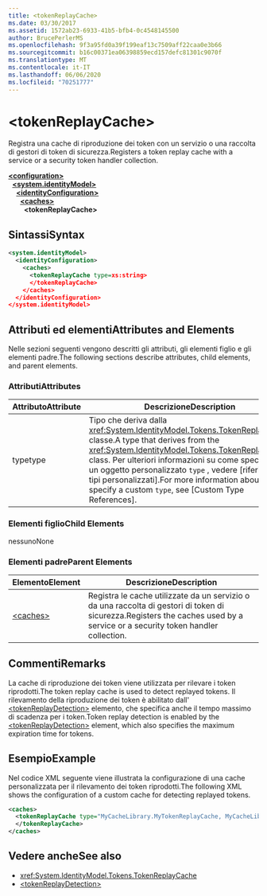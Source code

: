 ```yaml
---
title: <tokenReplayCache>
ms.date: 03/30/2017
ms.assetid: 1572ab23-6933-41b5-bfb4-0c4548145500
author: BrucePerlerMS
ms.openlocfilehash: 9f3a95fd0a39f199eaf13c7509aff22caa0e3b66
ms.sourcegitcommit: b16c00371ea06398859ecd157defc81301c9070f
ms.translationtype: MT
ms.contentlocale: it-IT
ms.lasthandoff: 06/06/2020
ms.locfileid: "70251777"
---
```

# \<tokenReplayCache>
<span data-ttu-id="c58ed-101">Registra una cache di riproduzione dei token con un servizio o una raccolta di gestori di token di sicurezza.</span><span class="sxs-lookup"><span data-stu-id="c58ed-101">Registers a token replay cache with a service or a security token handler collection.</span></span>  
  
[**\<configuration>**](../configuration-element.md)\
&nbsp;&nbsp;[**\<system.identityModel>**](system-identitymodel.md)\
&nbsp;&nbsp;&nbsp;&nbsp;[**\<identityConfiguration>**](identityconfiguration.md)\
&nbsp;&nbsp;&nbsp;&nbsp;&nbsp;&nbsp;[**\<caches>**](caches.md)\
&nbsp;&nbsp;&nbsp;&nbsp;&nbsp;&nbsp;&nbsp;&nbsp;**\<tokenReplayCache>**  
  
## <a name="syntax"></a><span data-ttu-id="c58ed-102">Sintassi</span><span class="sxs-lookup"><span data-stu-id="c58ed-102">Syntax</span></span>  
  
```xml  
<system.identityModel>  
  <identityConfiguration>  
    <caches>  
      <tokenReplayCache type=xs:string>  
      </tokenReplayCache>  
    </caches>  
  </identityConfiguration>  
</system.identityModel>  
```  
  
## <a name="attributes-and-elements"></a><span data-ttu-id="c58ed-103">Attributi ed elementi</span><span class="sxs-lookup"><span data-stu-id="c58ed-103">Attributes and Elements</span></span>  
 <span data-ttu-id="c58ed-104">Nelle sezioni seguenti vengono descritti gli attributi, gli elementi figlio e gli elementi padre.</span><span class="sxs-lookup"><span data-stu-id="c58ed-104">The following sections describe attributes, child elements, and parent elements.</span></span>  
  
### <a name="attributes"></a><span data-ttu-id="c58ed-105">Attributi</span><span class="sxs-lookup"><span data-stu-id="c58ed-105">Attributes</span></span>  
  
|<span data-ttu-id="c58ed-106">Attributo</span><span class="sxs-lookup"><span data-stu-id="c58ed-106">Attribute</span></span>|<span data-ttu-id="c58ed-107">Descrizione</span><span class="sxs-lookup"><span data-stu-id="c58ed-107">Description</span></span>|  
|---------------|-----------------|  
|<span data-ttu-id="c58ed-108">type</span><span class="sxs-lookup"><span data-stu-id="c58ed-108">type</span></span>|<span data-ttu-id="c58ed-109">Tipo che deriva dalla <xref:System.IdentityModel.Tokens.TokenReplayCache> classe.</span><span class="sxs-lookup"><span data-stu-id="c58ed-109">A type that derives from the <xref:System.IdentityModel.Tokens.TokenReplayCache> class.</span></span> <span data-ttu-id="c58ed-110">Per ulteriori informazioni su come specificare un oggetto personalizzato `type` , vedere [riferimenti ai tipi personalizzati].</span><span class="sxs-lookup"><span data-stu-id="c58ed-110">For more information about how to specify a custom `type`, see [Custom Type References].</span></span>
  
### <a name="child-elements"></a><span data-ttu-id="c58ed-111">Elementi figlio</span><span class="sxs-lookup"><span data-stu-id="c58ed-111">Child Elements</span></span>  
 <span data-ttu-id="c58ed-112">nessuno</span><span class="sxs-lookup"><span data-stu-id="c58ed-112">None</span></span>  
  
### <a name="parent-elements"></a><span data-ttu-id="c58ed-113">Elementi padre</span><span class="sxs-lookup"><span data-stu-id="c58ed-113">Parent Elements</span></span>  
  
|<span data-ttu-id="c58ed-114">Elemento</span><span class="sxs-lookup"><span data-stu-id="c58ed-114">Element</span></span>|<span data-ttu-id="c58ed-115">Descrizione</span><span class="sxs-lookup"><span data-stu-id="c58ed-115">Description</span></span>|  
|-------------|-----------------|  
|[\<caches>](caches.md)|<span data-ttu-id="c58ed-116">Registra le cache utilizzate da un servizio o da una raccolta di gestori di token di sicurezza.</span><span class="sxs-lookup"><span data-stu-id="c58ed-116">Registers the caches used by a service or a security token handler collection.</span></span>|  
  
## <a name="remarks"></a><span data-ttu-id="c58ed-117">Commenti</span><span class="sxs-lookup"><span data-stu-id="c58ed-117">Remarks</span></span>  
 <span data-ttu-id="c58ed-118">La cache di riproduzione dei token viene utilizzata per rilevare i token riprodotti.</span><span class="sxs-lookup"><span data-stu-id="c58ed-118">The token replay cache is used to detect replayed tokens.</span></span> <span data-ttu-id="c58ed-119">Il rilevamento della riproduzione dei token è abilitato dall' [\<tokenReplayDetection>](tokenreplaydetection.md) elemento, che specifica anche il tempo massimo di scadenza per i token.</span><span class="sxs-lookup"><span data-stu-id="c58ed-119">Token replay detection is enabled by the [\<tokenReplayDetection>](tokenreplaydetection.md) element, which also specifies the maximum expiration time for tokens.</span></span>  
  
## <a name="example"></a><span data-ttu-id="c58ed-120">Esempio</span><span class="sxs-lookup"><span data-stu-id="c58ed-120">Example</span></span>  
 <span data-ttu-id="c58ed-121">Nel codice XML seguente viene illustrata la configurazione di una cache personalizzata per il rilevamento dei token riprodotti.</span><span class="sxs-lookup"><span data-stu-id="c58ed-121">The following XML shows the configuration of a custom cache for detecting replayed tokens.</span></span>  
  
```xml  
<caches>  
  <tokenReplayCache type="MyCacheLibrary.MyTokenReplayCache, MyCacheLibrary">  
  </tokenReplayCache>  
</caches>  
```  
  
## <a name="see-also"></a><span data-ttu-id="c58ed-122">Vedere anche</span><span class="sxs-lookup"><span data-stu-id="c58ed-122">See also</span></span>

- <xref:System.IdentityModel.Tokens.TokenReplayCache>
- [\<tokenReplayDetection>](tokenreplaydetection.md)
